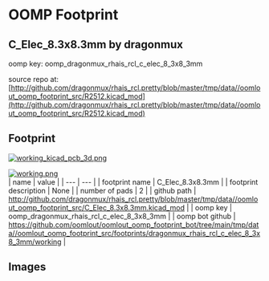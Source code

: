 # OOMP Footprint  
## C_Elec_8.3x8.3mm  by dragonmux  
  
oomp key: oomp_dragonmux_rhais_rcl_c_elec_8_3x8_3mm  
  
source repo at: [http://github.com/dragonmux/rhais_rcl.pretty/blob/master/tmp/data//oomlout_oomp_footprint_src/R2512.kicad_mod](http://github.com/dragonmux/rhais_rcl.pretty/blob/master/tmp/data//oomlout_oomp_footprint_src/R2512.kicad_mod)  
## Footprint  
  
[![working_kicad_pcb_3d.png](working_kicad_pcb_3d_600.png)](working_kicad_pcb_3d.png)  
  
[![working.png](working_600.png)](working.png)  
| name | value | 
| --- | --- | 
| footprint name | C_Elec_8.3x8.3mm | 
| footprint description | None | 
| number of pads | 2 | 
| github path | http://github.com/dragonmux/rhais_rcl.pretty/blob/master/tmp/data//oomlout_oomp_footprint_src/C_Elec_8.3x8.3mm.kicad_mod | 
| oomp key | oomp_dragonmux_rhais_rcl_c_elec_8_3x8_3mm | 
| oomp bot github | https://github.com/oomlout/oomlout_oomp_footprint_bot/tree/main/tmp/data//oomlout_oomp_footprint_src/footprints/dragonmux_rhais_rcl_c_elec_8_3x8_3mm/working | 
## Images  
